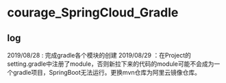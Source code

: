 # courage_SpringCloud_Gradle


## log 
2019/08/28 : 完成gradle各个模块的创建
2019/08/29 ：在Project的setting.gradle中注册了module，否则新拉下来的代码的module可能不会成为一个gradle项目，SpringBoot无法运行。更换mvn仓库为阿里云镜像仓库。
